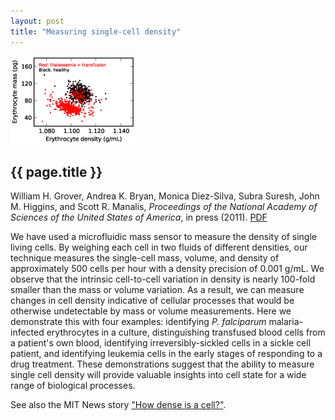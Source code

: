 ```yaml
---
layout: post
title: "Measuring single-cell density"
---
```


[![](images/cell_density.png)](pdfs/cell_density.pdf)

{{ page.title }}
----------------

William H. Grover, Andrea K. Bryan, Monica Diez-Silva, Subra Suresh, John M. Higgins, and Scott R. Manalis, *Proceedings of the National Academy of Sciences of the United States of America*, in press (2011).  [PDF](pdfs/cell_density.pdf)

We have used a microfluidic mass sensor to measure the density of single living cells.  By weighing each cell in two fluids of different densities, our technique measures the single-cell mass, volume, and density of approximately 500 cells per hour with a density precision of 0.001 g/mL.  We observe that the intrinsic cell-to-cell variation in density is nearly 100-fold smaller than the mass or volume variation.  As a result, we can measure changes in cell density indicative of cellular processes that would be otherwise undetectable by mass or volume measurements.  Here we demonstrate this with four examples:  identifying *P. falciparum* malaria-infected erythrocytes in a culture, distinguishing transfused blood cells from a patient's own blood, identifying irreversibly-sickled cells in a sickle cell patient, and identifying leukemia cells in the early stages of responding to a drug treatment.   These demonstrations suggest that the ability to measure single cell density will provide valuable insights into cell state for a wide range of biological processes.

See also the MIT News story ["How dense is a cell?"](http://web.mit.edu/newsoffice/2011/cell-density-0621.html).